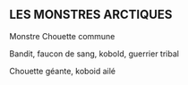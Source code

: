 ## LES MONSTRES ARCTIQUES


Monstre
Chouette commune

Bandit, faucon de sang, kobold, guerrier
tribal

Chouette géante, koboid ailé
